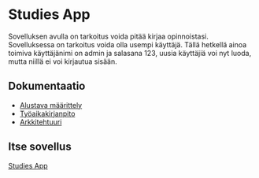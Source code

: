 # Studies App
Sovelluksen avulla on tarkoitus voida pitää kirjaa opinnoistasi. Sovelluksessa on tarkoitus voida olla usempi käyttäjä. Tällä hetkellä ainoa toimiva käyttäjänimi on admin ja salasana 123, uusia käyttäjiä voi nyt luoda, mutta niillä ei voi kirjautua sisään. 

## Dokumentaatio

* [Alustava määrittely](https://github.com/joel-sandberg/ot-hatjoitusty-/blob/master/dokumentaatio/alustavamaarittely.md)
* [Työaikakirjanpito](https://github.com/joel-sandberg/ot-hatjoitusty-/blob/master/dokumentaatio/ty%C3%B6aikakirjanpito.md)
* [Arkkitehtuuri](https://github.com/joel-sandberg/ot-hatjoitusty-/blob/master/dokumentaatio/arkkitehtuuri.md)
## Itse sovellus
[Studies App](https://github.com/joel-sandberg/ot-hatjoitusty-/tree/master/tyo/opintolaskuri)
